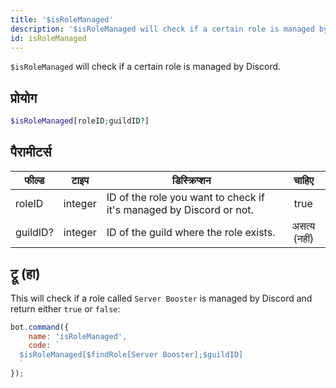 ```yaml
---
title: '$isRoleManaged'
description: '$isRoleManaged will check if a certain role is managed by Discord.'
id: isRoleManaged
---
```


`$isRoleManaged` will check if a certain role is managed by Discord.

## प्रोयोग

```php
$isRoleManaged[roleID;guildID?]
```

## पैरामीटर्स

| फील्ड    | टाइप    | डिस्क्रिप्शन                                                        |    चाहिए     |
| -------- | ------- | ------------------------------------------------------------------- |:------------:|
| roleID   | integer | ID of the role you want to check if it's managed by Discord or not. |     true     |
| guildID? | integer | ID of the guild where the role exists.                              | असत्य (नहीं) |

## ट्रू (हा)

This will check if a role called `Server Booster` is managed by Discord and return either `true` or `false`:

```javascript
bot.command({
    name: 'isRoleManaged',
    code: `
  $isRoleManaged[$findRole[Server Booster];$guildID]
  `
});
```
